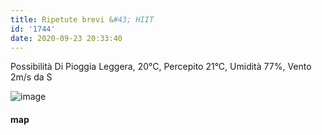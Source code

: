 ```yaml
---
title: Ripetute brevi &#43; HIIT
id: '1744'
date: 2020-09-23 20:33:40
---
```


Possibilità Di Pioggia Leggera, 20°C, Percepito 21°C, Umidità 77%, Vento 2m/s da S

![image](/images/2021/08/20200923-activity-map.png)

#### map